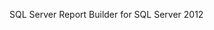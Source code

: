 <Token xmlns:xlink="http://www.w3.org/1999/xlink">SQL Server Report Builder for SQL Server 2012</Token>